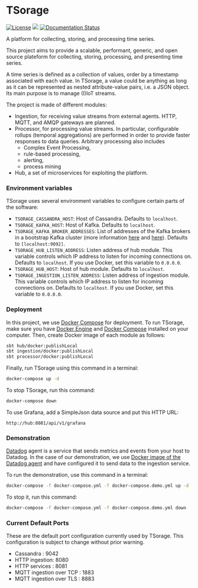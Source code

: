 # TSorage

[![License](https://img.shields.io/badge/License-Apache%202.0-blue.svg)](https://opensource.org/licenses/Apache-2.0) 
![](https://github.com/cetic/tsorage/workflows/unit-tests/badge.svg)
[![Documentation Status](https://readthedocs.org/projects/tsorage/badge/?version=latest)](https://tsorage.readthedocs.io/en/latest/?badge=latest)

A platform for collecting, storing, and processing time series.

This project aims to provide a scalable, performant, generic, and open source plateform for collecting, 
storing, processing, and presenting time series.

A time series is defined as a collection of values, order by a timestamp associated with each value. 
In TSorage, a value could be anything as long as it can be represented as nested attribute-value pairs, i.e. a JSON object.
Its main purpose is to manage (I)IoT streams.

The project is made of different modules:

- Ingestion, for receiving value streams from external agents. HTTP, MQTT, and AMQP gateways are planned.
- Processor, for processing value streams. In particular, configurable rollups (temporal aggregations) are performed 
in order to provide faster responses to data queries. Arbitrary processing also includes 
  - Complex Event Processing, 
  - rule-based processing,
  - alerting,
  - process mining
- Hub, a set of microservices for exploiting the platform.

### Environment variables

TSorage uses several environment variables to configure certain parts of the software:

- `TSORAGE_CASSANDRA_HOST`: Host of Cassandra. Defaults to `localhost`.
- `TSORAGE_KAFKA_HOST`: Host of Kafka. Defaults to `localhost`.
- `TSORAGE_KAFKA_BROKER_ADDRESSES`: List of addresses of the Kafka brokers in a bootstrap Kafka cluster (more information [here](https://kafka.apache.org/documentation/) and [here](https://jaceklaskowski.gitbooks.io/apache-kafka/kafka-properties-bootstrap-servers.html)). Defaults to `[localhost:9092]`.
- `TSORAGE_HUB_LISTEN_ADDRESS`: Listen address of hub module. This variable controls which IP address to listen for incoming connections on. Defaults to `localhost`. If you use Docker, set this variable to `0.0.0.0`.
- `TSORAGE_HUB_HOST`: Host of hub module. Defaults to `localhost`.
- `TSORAGE_INGESTION_LISTEN_ADDRESS`: Listen address of ingestion module. This variable controls which IP address to listen for incoming connections on. Defaults to `localhost`. If you use Docker, set this variable to `0.0.0.0`.

### Deployment

In this project, we use [Docker Compose](https://docs.docker.com/compose/) for deployment. To run TSorage, make sure you have [Docker Engine](https://docs.docker.com/install/) and [Docker Compose](https://docs.docker.com/compose/install/) installed on your computer. Then, create Docker image of each module as follows:

```bash
sbt hub/docker:publishLocal
sbt ingestion/docker:publishLocal
sbt processor/docker:publishLocal
```

Finally, run TSorage using this command in a terminal:

```bash
docker-compose up -d
```

To stop TSorage, run this command:

```bash
docker-compose down
```

To use Grafana, add a SimpleJson data source and put this HTTP URL:

```
http://hub:8081/api/v1/grafana
```

### Demonstration

[Datadog](https://www.datadoghq.com) agent is a service that sends metrics and events from your host to Datadog. In the case of our demonstration, we use [Docker image of the Datadog agent](https://hub.docker.com/r/datadog/agent) and have configured it to send data to the ingestion service.

To run the demonstration, use this command in a terminal:

```bash
docker-compose -f docker-compose.yml -f docker-compose.demo.yml up -d
```

To stop it, run this command:

```bash
docker-compose -f docker-compose.yml -f docker-compose.demo.yml down
```

### Current Default Ports

These are the default port configuration currently used by TSorage. This configuration is subject to change without prior warning.

- Cassandra : 9042
- HTTP ingestion: 8080
- HTTP services : 8081
- MQTT ingestion over TCP : 1883
- MQTT ingestion over TLS : 8883